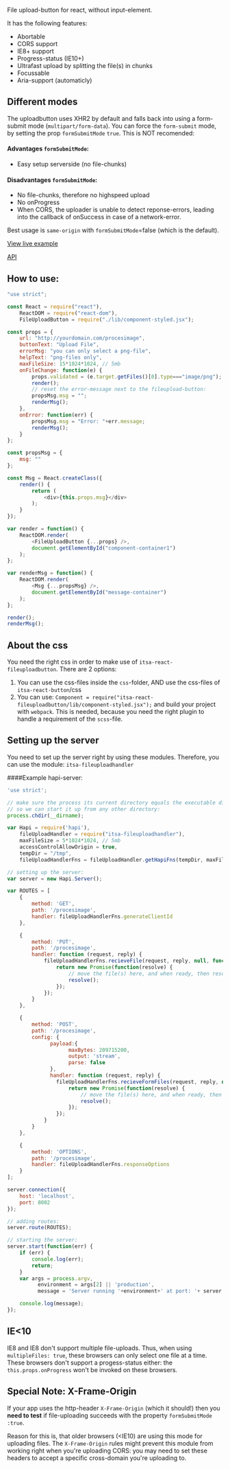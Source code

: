 File upload-button for react, without input-element.

It has the following features:

* Abortable
* CORS support
* IE8+ support
* Progress-status (IE10+)
* Ultrafast upload by splitting the file(s) in chunks
* Focussable
* Aria-support (automaticly)


## Different modes

The uploadbutton uses XHR2 by default and falls back into using a form-submit mode (`multipart/form-data`).
You can force the `form-submit` mode, by setting the prop `formSubmitMode` `true`. This is NOT recomended:

#### Advantages `formSubmitMode`:
* Easy setup serverside (no file-chunks)

#### Disadvantages `formSubmitMode`:
* No file-chunks, therefore no highspeed upload
* No onProgress
* When CORS, the uploader is unable to detect reponse-errors, leading into the callback of onSuccess in case of a network-error.

Best usage is `same-origin` with `formSubmitMode`=false (which is the default).


[View live example](http://projects.itsasbreuk.nl/react-components/itsa-fileuploadbutton/component.html)

[API](http://projects.itsasbreuk.nl/react-components/itsa-fileuploadbutton/api/)


## How to use:

```js
"use strict";

const React = require("react"),
    ReactDOM = require("react-dom"),
    FileUploadButton = require("./lib/component-styled.jsx");

const props = {
    url: "http://yourdomain.com/procesimage",
    buttonText: "Upload File",
    errorMsg: "you can only select a png-file",
    helpText: "png-files only",
    maxFileSize: 15*1024*1024, // 5mb
    onFileChange: function(e) {
        props.validated = (e.target.getFiles()[0].type==="image/png");
        render();
        // reset the error-message next to the fileupload-button:
        propsMsg.msg = "";
        renderMsg();
    },
    onError: function(err) {
        propsMsg.msg = "Error: "+err.message;
        renderMsg();
    }
};

const propsMsg = {
    msg: ""
};

const Msg = React.createClass({
    render() {
        return (
            <div>{this.props.msg}</div>
        );
    }
});

var render = function() {
    ReactDOM.render(
        <FileUploadButton {...props} />,
        document.getElementById("component-container1")
    );
};

var renderMsg = function() {
    ReactDOM.render(
        <Msg {...propsMsg} />,
        document.getElementById("message-container")
    );
};

render();
renderMsg();
```

## About the css

You need the right css in order to make use of `itsa-react-fileuploadbutton`. There are 2 options:

1. You can use the css-files inside the `css`-folder, AND use the css-files of `itsa-react-button`/css
2. You can use: `Component = require("itsa-react-fileuploadbutton/lib/component-styled.jsx");` and build your project with `webpack`. This is needed, because you need the right plugin to handle a requirement of the `scss`-file.


## Setting up the server

You need to set up the server right by using these modules. Therefore, you can use the module: `itsa-fileuploadhandler`

####Example hapi-server:
```js
'use strict';

// make sure the process its current directory equals the executable directory
// so we can start it up from any other directory:
process.chdir(__dirname);

var Hapi = require('hapi'),
    fileUploadHandler = require("itsa-fileuploadhandler"),
    maxFileSize = 5*1024*1024, // 5mb
    accessControlAllowOrigin = true,
    tempDir = "/tmp",
    fileUploadHandlerFns = fileUploadHandler.getHapiFns(tempDir, maxFileSize, accessControlAllowOrigin);

// setting up the server:
var server = new Hapi.Server();

var ROUTES = [
    {
        method: 'GET',
        path: '/procesimage',
        handler: fileUploadHandlerFns.generateClientId
    },

    {
        method: 'PUT',
        path: '/procesimage',
        handler: function (request, reply) {
            fileUploadHandlerFns.recieveFile(request, reply, null, function(fullFilename, originalFilename) {
                return new Promise(function(resolve) {
                    // move the file(s) here, and when ready, then resolve the promise
                    resolve();
                });
            });
        }
    },

    {
        method: 'POST',
        path: '/procesimage',
        config: {
              payload:{
                    maxBytes: 209715200,
                    output: 'stream',
                    parse: false
              },
              handler: function (request, reply) {
                fileUploadHandlerFns.recieveFormFiles(request, reply, null, function(files) {
                    return new Promise(function(resolve) {
                        // move the file(s) here, and when ready, then resolve the promise
                        resolve();
                    });
                });
            }
        }
    },

    {
        method: 'OPTIONS',
        path: '/procesimage',
        handler: fileUploadHandlerFns.responseOptions
    }
];

server.connection({
    host: 'localhost',
    port: 8002
});

// adding routes:
server.route(ROUTES);

// starting the server:
server.start(function(err) {
    if (err) {
        console.log(err);
        return;
    }
    var args = process.argv,
          environment = args[2] || 'production',
          message = 'Server running '+environment+' at port: '+ server.info.port;

    console.log(message);
});
```

## IE<10
IE8 and IE8 don't support multiple file-uploads. Thus, when using `multipleFiles: true`, these browsers can only select one file at a time.
These browsers don't support a progess-status either: the `this.props.onProgress` won't be invoked on these browsers.

## Special Note: X-Frame-Origin

If your app uses the http-header `X-Frame-Origin` (which it should!) then you **need to test** if file-uploading succeeds
with the property `formSubmitMode :true`.

Reason for this is, that older browsers (<IE10) are using this mode for uploading files. The `X-Frame-Origin` rules might prevent
this module from working right when you're uploading CORS: you may need to set these headers to accept a specific cross-domain you're uploading to.